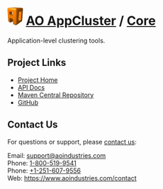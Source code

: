 # [<img src="ao-logo.png" alt="AO Logo" width="35" height="40">](https://www.aoindustries.com/) [AO AppCluster](https://www.aoindustries.com/ao-appcluster/) / [Core](https://www.aoindustries.com/ao-appcluster/core/)
Application-level clustering tools.

## Project Links
* [Project Home](https://www.aoindustries.com/ao-appcluster/core/)
* [API Docs](https://www.aoindustries.com/ao-appcluster/core/apidocs/)
* [Maven Central Repository](http://search.maven.org/#search|gav|1|g:%22com.aoindustries%22%20AND%20a:%22ao-appcluster-core%22)
* [GitHub](https://github.com/aoindustries/ao-appcluster-core)

## Contact Us
For questions or support, please [contact us](https://www.aoindustries.com/contact):

Email: [support@aoindustries.com](mailto:support@aoindustries.com)  
Phone: [1-800-519-9541](tel:1-800-519-9541)  
Phone: [+1-251-607-9556](tel:+1-251-607-9556)  
Web: https://www.aoindustries.com/contact

